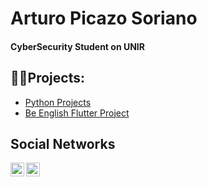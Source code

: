 <h1>Arturo Picazo Soriano 
<h4>CyberSecurity Student on UNIR </h4></h1>

<h2>👨‍💻Projects:</h2>
<ul>
 <li> <a href="https://github.com/arturopicazo04/python">Python Projects</a> </li>
 <li> <a href="https://github.com/arturopicazo04/Be-English-FlutterApp">Be English Flutter Project</a></li>
</ul>
<h2>Social Networks</h2>
<a href="https://www.linkedin.com/in/arturo-picazo-soriano-326775267/"><img align="left" alt="Arturo | LinkedIn" width="22px" src="https://openvisualfx.com/wp-content/uploads/2019/10/linkedin-icon-logo-png-transparent.png"></a>

<a href="https://www.instagram.com/_arturopicazo_/"><img align="left" alt="Arturo | Instagram" width="22px" src="https://www.pngall.com/wp-content/uploads/5/Instagram-Logo-PNG-Image.png"></a>
